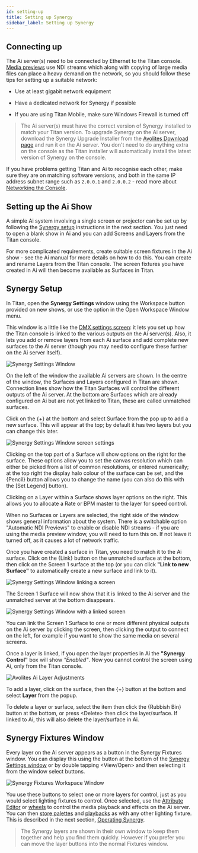 ```yaml
---
id: setting-up 
title: Setting up Synergy
sidebar_label: Setting up Synergy
---
```


Connecting up
-------------

The Ai server(s) need to be connected by Ethernet to the Titan console.
[Media previews](operating-synergy.md#media-viewer) use NDI streams which along with copying of large media
files can place a heavy demand on the network, so you should follow
these tips for setting up a suitable network:

-   Use at least gigabit network equipment

-   Have a dedicated network for Synergy if possible

-   If you are using Titan Mobile, make sure Windows Firewall is turned
    off

> The Ai server(s) must have the correct version of Synergy installed  to match your Titan version. To upgrade Synergy on the Ai server, download the Synergy Upgrade Installer from the 
[Avolites Download page](https://www.avolites.com/software/latest-version) and run it on the Ai server. You don't need to do anything extra on the console as the Titan installer will automatically install the latest version of Synergy on the console. 

If you have problems getting Titan and Ai to recognise each other, make
sure they are on matching software versions, and both in the same IP
address subnet range such as `2.0.0.1` and `2.0.0.2` - read more about [Networking the Console](../networking.md).


Setting up the Ai Show
----------------------

A simple Ai system involving a single screen or projector can be set up
by following the [Synergy setup](#synergy-setup) instructions in the next section. You
just need to open a blank show in Ai and you can add Screens and Layers
from the Titan console.

For more complicated requirements, create suitable screen fixtures in
the Ai show - see the Ai manual for more details on how to do this. You
can create and rename Layers from the Titan console. The screen fixtures
you have created in Ai will then become available as Surfaces in Titan.

Synergy Setup
-------------

In Titan, open the **Synergy Settings** window using the Workspace button
provided on new shows, or use the option in the Open Workspace Window
menu.

This window is a little like the [DMX settings screen](../system-settings/the-system-menu.md#dmx-settings): it lets you set up
how the Titan console is linked to the various outputs on the Ai
server(s). Also, it lets you add or remove layers from each Ai surface
and add complete new surfaces to the Ai server (though you may need to
configure these further on the Ai server itself).

![Synergy Settings Window](/docs/images/Synergy-Settings-Window.png)

On the left of the window the available Ai
servers are shown. In the centre of the window, the Surfaces and Layers
configured in Titan are shown. Connection lines show how the Titan
Surfaces will control the different outputs of the Ai server. At the
bottom are Surfaces which are already configured on Ai but are not yet
linked to Titan, these are called unmatched surfaces.

Click on the \{+\} at the bottom and select Surface from the pop up to add a
new surface. This will appear at the top; by default it has two layers
but you can change this later.

![Synergy Settings Window screen settings](/docs/images/Synergy-Settings-Window-screen-settings.png)

Clicking on the top part of a Surface will
show options on the right for the surface. These options allow you to
set the canvas resolution which can either be picked from a list of
common resolutions, or entered numerically; at the top right the display
halo colour of the surface can be set, and the \{Pencil\} button allows you
to change the name (you can also do this with the \[Set Legend\]
button).

Clicking on a Layer within a Surface shows layer options on the right.
This allows you to allocate a Rate or BPM master to the layer for speed
control.

When no Surfaces or Layers are selected, the right side of the window
shows general information about the system. There is a switchable option
"Automatic NDI Previews" to enable or disable NDI streams - if you are
using the media preview window, you will need to turn this on. If not
leave it turned off, as it causes a lot of network traffic.

Once you have created a surface in Titan, you need to match it to the Ai
surface. Click on the \{Link\} button on the unmatched surface at the
bottom, then click on the Screen 1 surface at the top (or you can click
**"Link to new Surface"** to automatically create a new surface and link to
it).

![Synergy Settings Window linking a screen](/docs/images/Synergy-Settings-Window-linking-a-screen.png)

The Screen 1 Surface will now show that it is linked to the Ai server and the unmatched server at the bottom disappears.

![Synergy Settings Window with a linked screen](/docs/images/Synergy-Settings-Window-with-a-linked-screen.png)

You can link the Screen 1 Surface to one or more different physical
outputs on the Ai server by clicking the screen, then clicking the
output to connect on the left, for example if you want to show the same
media on several screens.

Once a layer is linked, if you open the layer properties in Ai the
**"Synergy Control"** box will show *"Enabled"*. Now you cannot control the
screen using Ai, only from the Titan console.

![Avolites Ai Layer Adjustments](/docs/images/Avolites-Ai-Layer-Adjustments.png)

To add a layer, click on the surface, then the \{+\} button at the bottom
and select **Layer** from the popup.

To delete a layer or surface, select the item then click the \{Rubbish Bin\}
button at the bottom, or press \<Delete\> then click the layer/surface. If
linked to Ai, this will also delete the layer/surface in Ai.

Synergy Fixtures Window
-----------------------

Every layer on the Ai server appears as a button in the Synergy Fixtures
window. You can display this using the button at the bottom of the
[Synergy Settings window](#synergy-setup) or by double tapping \<View/Open\>
and then selecting it from the window select buttons.

![Synergy Fixtures Workspace Window](/docs/images/Synergy-Fixtures-Workspace-Window.png)

You use these buttons to select one or more layers for control, just as
you would select lighting fixtures to control. Once selected, use the
[Attribute Editor](operating-synergy.md#attribute-editor-for-controlling-ai-layers) or [wheels](../controlling-fixtures/changing-fixture-attributes.md#changing-attributes-using-the-wheels) to control the media playback and effects on
the Ai server. You can then [store palettes](../palettes/creating-palettes.md) and [playbacks](../cues/creating-a-cue.md#creating-a-cue) as with any
other lighting fixture. This is described in the next section, [Operating Synergy](operating-synergy.md).

> The Synergy layers are shown in their own window to keep them
together and help you find them quickly. However if you prefer you
can move the layer buttons into the normal Fixtures window.
